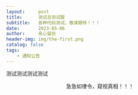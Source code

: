 ```yaml
---
layout:     post
title:      测试总测试服
subtitle:   各种代码测试，敬请期待！！！
date:       2023-05-06
author:     余心留白
header-img: img/the-first.png
catalog: false
tags:
    - 通知公告
---
```


测试测试测试测试

<div style="text-align: center;">
  <p id="konami-text">急急如律令，窥视真相！！！</p>
  <div id="hidden-content" class="hidden">
    <p>桃子</p>
    <img src="https://placekitten.com/400/300" alt="隐藏的图片">
  </div>
</div>

<style>
  .hidden {
    display: none;
  }

  .shown {
    display: block;
  }

  img {
    max-width: 100%;
    height: auto;
  }

  .scale {
    transform: scale(1.05);
    transition: transform 0.2s ease-in-out;
  }
</style>

<script>
  let keysPressed = [];
  const konamiCode = ['ArrowUp', 'ArrowDown', 'ArrowUp', 'ArrowDown'];
  const hiddenContent = document.getElementById('hidden-content');
  const konamiText = document.getElementById('konami-text');

  // 判断设备是否为移动端
  const isMobileDevice = /Android|webOS|iPhone|iPad|iPod|BlackBerry|IEMobile|Opera Mini/i.test(navigator.userAgent);

  // 统一的按键事件监听器
  document.addEventListener('keydown', function(event) {
    keysPressed.push(event.code);
    keysPressed.splice(-konamiCode.length - 1, keysPressed.length - konamiCode.length);
    if (JSON.stringify(keysPressed) === JSON.stringify(konamiCode)) {
      if (hiddenContent.classList.contains('hidden')) {
        hiddenContent.classList.remove('hidden');
        hiddenContent.classList.add('shown');
        konamiText.classList.add('hidden');
      } else {
        hiddenContent.classList.remove('shown');
        hiddenContent.classList.add('hidden');
        konamiText.classList.remove('hidden');
      }
    }
  });

  // 在移动设备上使隐藏的内容可见
  if (isMobileDevice) {
    konamiText.addEventListener('click', function() {
      if (hiddenContent.classList.contains('hidden')) {
        hiddenContent.classList.remove('hidden');
        hiddenContent.classList.add('shown');
        konamiText.classList.add('hidden');
      } else {
        hiddenContent.classList.remove('shown');
        hiddenContent.classList.add('hidden');
        konamiText.classList.remove('hidden');
      }
    });
    // 添加图片缩放效果
    const img = hiddenContent.querySelector('img');
    img.classList.add('scale');
    img.addEventListener('click', function() {
      img.classList.remove('scale');
      setTimeout(function() {
        img.classList.add('scale');
      }, 0);
    });
  }
</script>
